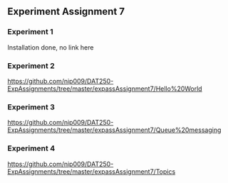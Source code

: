 ## Experiment Assignment 7 ##

### Experiment 1 ###
Installation done, no link here

### Experiment 2 ###
https://github.com/nip009/DAT250-ExpAssignments/tree/master/expassAssignment7/Hello%20World

### Experiment 3 ###
https://github.com/nip009/DAT250-ExpAssignments/tree/master/expassAssignment7/Queue%20messaging

### Experiment 4 ###
https://github.com/nip009/DAT250-ExpAssignments/tree/master/expassAssignment7/Topics
